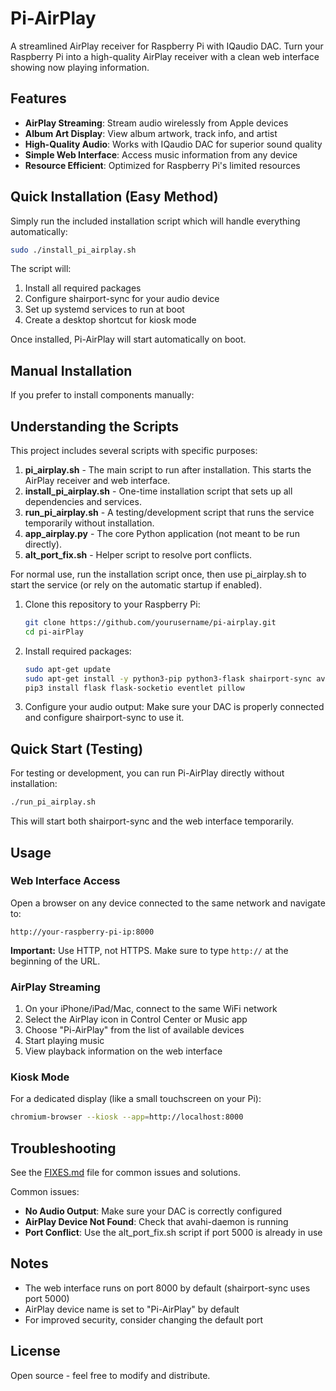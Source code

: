# Pi-AirPlay

A streamlined AirPlay receiver for Raspberry Pi with IQaudio DAC. Turn your Raspberry Pi into a high-quality AirPlay receiver with a clean web interface showing now playing information.

## Features

* **AirPlay Streaming**: Stream audio wirelessly from Apple devices
* **Album Art Display**: View album artwork, track info, and artist
* **High-Quality Audio**: Works with IQaudio DAC for superior sound quality
* **Simple Web Interface**: Access music information from any device
* **Resource Efficient**: Optimized for Raspberry Pi's limited resources

## Quick Installation (Easy Method)

Simply run the included installation script which will handle everything automatically:

```bash
sudo ./install_pi_airplay.sh
```

The script will:
1. Install all required packages
2. Configure shairport-sync for your audio device
3. Set up systemd services to run at boot
4. Create a desktop shortcut for kiosk mode

Once installed, Pi-AirPlay will start automatically on boot.

## Manual Installation

If you prefer to install components manually:


## Understanding the Scripts

This project includes several scripts with specific purposes:

1. **pi_airplay.sh** - The main script to run after installation. This starts the AirPlay receiver and web interface.
2. **install_pi_airplay.sh** - One-time installation script that sets up all dependencies and services.
3. **run_pi_airplay.sh** - A testing/development script that runs the service temporarily without installation.
4. **app_airplay.py** - The core Python application (not meant to be run directly).
5. **alt_port_fix.sh** - Helper script to resolve port conflicts.

For normal use, run the installation script once, then use pi_airplay.sh to start the service (or rely on the automatic startup if enabled).


1. Clone this repository to your Raspberry Pi:
   ```bash
   git clone https://github.com/yourusername/pi-airplay.git
   cd pi-airPlay
   ```

2. Install required packages:
   ```bash
   sudo apt-get update
   sudo apt-get install -y python3-pip python3-flask shairport-sync avahi-daemon
   pip3 install flask flask-socketio eventlet pillow
   ```

3. Configure your audio output:
   Make sure your DAC is properly connected and configure shairport-sync to use it.

## Quick Start (Testing)

For testing or development, you can run Pi-AirPlay directly without installation:

```bash
./run_pi_airplay.sh
```

This will start both shairport-sync and the web interface temporarily.

## Usage

### Web Interface Access

Open a browser on any device connected to the same network and navigate to:
```
http://your-raspberry-pi-ip:8000
```

**Important:** Use HTTP, not HTTPS. Make sure to type `http://` at the beginning of the URL.

### AirPlay Streaming

1. On your iPhone/iPad/Mac, connect to the same WiFi network
2. Select the AirPlay icon in Control Center or Music app
3. Choose "Pi-AirPlay" from the list of available devices
4. Start playing music
5. View playback information on the web interface

### Kiosk Mode

For a dedicated display (like a small touchscreen on your Pi):
```bash
chromium-browser --kiosk --app=http://localhost:8000
```

## Troubleshooting

See the [FIXES.md](FIXES.md) file for common issues and solutions.

Common issues:
* **No Audio Output**: Make sure your DAC is correctly configured
* **AirPlay Device Not Found**: Check that avahi-daemon is running
* **Port Conflict**: Use the alt_port_fix.sh script if port 5000 is already in use

## Notes

* The web interface runs on port 8000 by default (shairport-sync uses port 5000)
* AirPlay device name is set to "Pi-AirPlay" by default
* For improved security, consider changing the default port

## License

Open source - feel free to modify and distribute.
